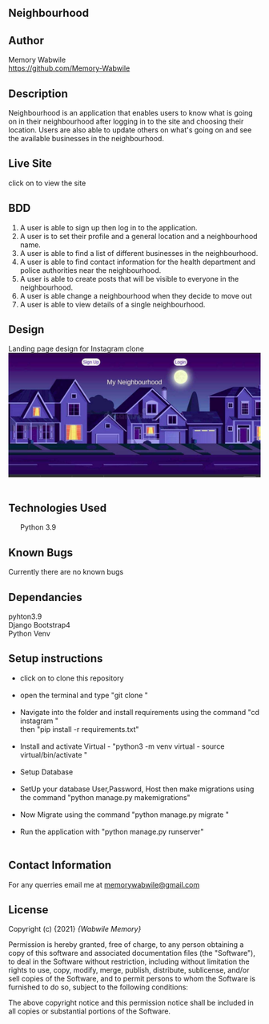 ## Neighbourhood

## Author
Memory Wabwile<br>
https://github.com/Memory-Wabwile

## Description
Neighbourhood is an application that enables users to know what is going on in their neighbourhood after logging in to the site and choosing their location. Users are also able to update others on what's going on and see the available businesses in the neighbourhood.

## Live Site
click on  to view the site

## BDD
1. A user is able to sign up then log in to the application.
2. A user is to set their profile and a general location and a neighbourhood name.
3. A user is able to find a list of different businesses in the neighbourhood.
4. A user is able to find contact information for the health department and police authorities near the neighbourhood.
5. A user is able to create posts that will be visible to everyone in the neighbourhood.
6. A user is able change a neighbourhood when they decide to move out
7. A user is able to view details of a single neighbourhood.

## Design
Landing page design for Instagram clone
<img src="hood1.jpg" alt="">
<img src="award2.jpeg" alt="">


## Technologies Used
<ul>Python 3.9</ul>

## Known Bugs
Currently there are no known bugs

## Dependancies
pyhton3.9 <br>
Django Bootstrap4<br>
Python Venv<br>


## Setup instructions
<ul>
<li>click on  to clone this repository</li><br>
<li>open the terminal and type "git clone "</li> <br>
<li>Navigate into the folder and install requirements using the command
"cd instagram " <br>then "pip install -r requirements.txt" </li><br>
<li>Install and activate Virtual
- "python3 -m venv virtual - source virtual/bin/activate  "</li>
<br>
<li>Setup Database</li><br>
<li>SetUp your database User,Password, Host then make migrations using the command 
"python manage.py makemigrations"</li><br>
<li>Now Migrate using the command 
"python manage.py migrate "</li><br>
<li>Run the application with 
"python manage.py runserver" </li><br>
</ul>

## Contact Information
For any querries email me at memorywabwile@gmail.com

## License
Copyright (c) {2021} *{Wabwile Memory}*

Permission is hereby granted, free of charge, to any person obtaining a copy
of this software and associated documentation files (the "Software"), to deal
in the Software without restriction, including without limitation the rights
to use, copy, modify, merge, publish, distribute, sublicense, and/or sell
copies of the Software, and to permit persons to whom the Software is
furnished to do so, subject to the following conditions:

The above copyright notice and this permission notice shall be included in all
copies or substantial portions of the Software.